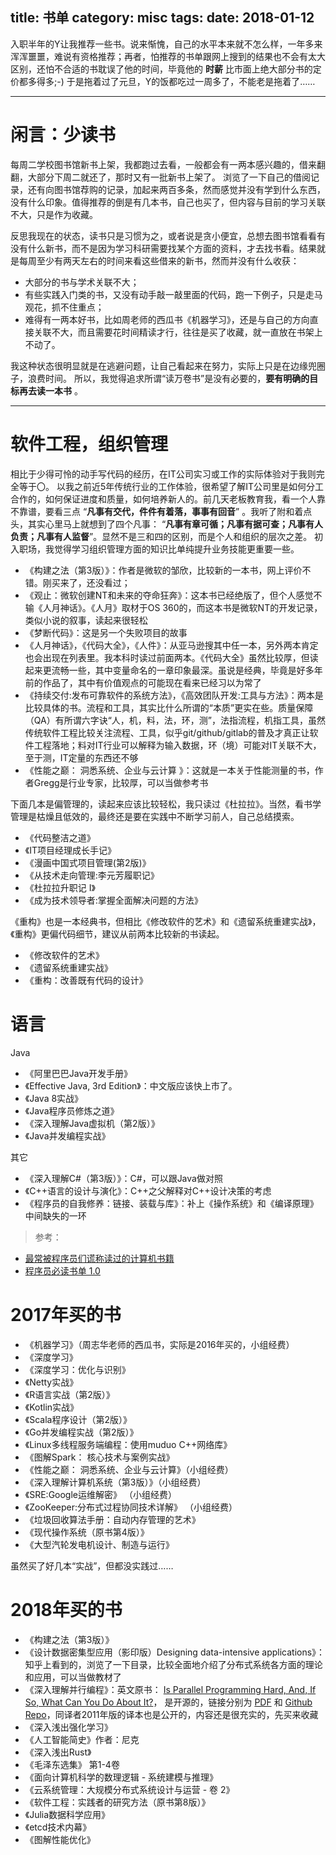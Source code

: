 title: 书单
category: misc
tags:
date: 2018-01-12
---

入职半年的Y让我推荐一些书。说来惭愧，自己的水平本来就不怎么样，一年多来浑浑噩噩，难说有资格推荐；再者，怕推荐的书单跟网上搜到的结果也不会有太大区别，还怕不合适的书耽误了他的时间，毕竟他的 **时薪** 比市面上绝大部分书的定价都多得多;-)
于是拖着过了元旦，Y的饭都吃过一周多了，不能老是拖着了……

<!--more-->

---

# 闲言：少读书
每周二学校图书馆新书上架，我都跑过去看，一般都会有一两本感兴趣的，借来翻翻，大部分下周二就还了，那时又有一批新书上架了。
浏览了一下自己的借阅记录，还有向图书馆荐购的记录，加起来两百多条，然而感觉并没有学到什么东西，没有什么印象。值得推荐的倒是有几本书，自己也买了，但内容与目前的学习关联不大，只是作为收藏。

反思我现在的状态，读书只是习惯为之，或者说是贪小便宜，总想去图书馆看看有没有什么新书，而不是因为学习科研需要找某个方面的资料，才去找书看。结果就是每周至少有两天左右的时间来看这些借来的新书，然而并没有什么收获：
+ 大部分的书与学术关联不大；
+ 有些实践入门类的书，又没有动手敲一敲里面的代码，跑一下例子，只是走马观花，抓不住重点；
+ 难得有一两本好书，比如周老师的西瓜书《机器学习》，还是与自己的方向直接关联不大，而且需要花时间精读才行，往往是买了收藏，就一直放在书架上不动了。

我这种状态很明显就是在逃避问题，让自己看起来在努力，实际上只是在边缘兜圈子，浪费时间。
所以，我觉得追求所谓“读万卷书”是没有必要的，**要有明确的目标再去读一本书** 。

-----

# 软件工程，组织管理
相比于少得可怜的动手写代码的经历，在IT公司实习或工作的实际体验对于我则完全等于〇。
以我之前近5年传统行业的工作体验，很希望了解IT公司里是如何分工合作的，如何保证进度和质量，如何培养新人的。前几天老板教育我，看一个人靠不靠谱，要看三点 “**凡事有交代，件件有着落，事事有回音**” 。我听了附和着点头，其实心里马上就想到了四个凡事： “**凡事有章可循；凡事有据可查；凡事有人负责；凡事有人监督**”。显然不是三和四的区别，而是个人和组织的层次之差。
初入职场，我觉得学习组织管理方面的知识比单纯提升业务技能更重要一些。

+ 《构建之法（第3版）》：作者是微软的邹欣，比较新的一本书，网上评价不错。刚买来了，还没看过；
+ 《观止：微软创建NT和未来的夺命狂奔》：这本书已经绝版了，但个人感觉不输《人月神话》。《人月》取材于OS 360的，而这本书是微软NT的开发记录，类似小说的叙事，读起来很轻松
+ 《梦断代码》：这是另一个失败项目的故事
+ 《人月神话》，《代码大全》，《人件》：从亚马逊搜其中任一本，另外两本肯定也会出现在列表里。我本科时读过前面两本。《代码大全》虽然比较厚，但读起来更流畅一些，其中变量命名的一章印象最深。虽说是经典，毕竟是好多年前的作品了，其中有价值观点的可能现在看来已经习以为常了
+ 《持续交付:发布可靠软件的系统方法》，《高效团队开发:工具与方法》：两本是比较具体的书。流程和工具，其实比什么所谓的“本质”更实在些。质量保障（QA）有所谓六字诀“人，机，料，法，环，测”，法指流程，机指工具，虽然传统软件工程比较关注流程、工具，似乎git/github/gitlab的普及才真正让软件工程落地；料对IT行业可以解释为输入数据，环（境）可能对IT关联不大，至于测，IT定量的东西还不够
+ 《性能之巅： 洞悉系统、企业与云计算 》：这就是一本关于性能测量的书，作者Gregg是行业专家，比较厚，可以当做参考书


下面几本是偏管理的，读起来应该比较轻松，我只读过《杜拉拉》。当然，看书学管理是枯燥且低效的，最终还是要在实践中不断学习前人，自己总结摸索。
+ 《代码整洁之道》
+ 《IT项目经理成长手记》
+ 《漫画中国式项目管理(第2版)》
+ 《从技术走向管理:李元芳履职记》
+ 《杜拉拉升职记 I》
+ 《成为技术领导者:掌握全面解决问题的方法》


《重构》也是一本经典书，但相比《修改软件的艺术》和《遗留系统重建实战》，《重构》更偏代码细节，建议从前两本比较新的书读起。
+ 《修改软件的艺术》
+ 《遗留系统重建实战》
+ 《重构：改善既有代码的设计》


# 语言
Java
+ 《阿里巴巴Java开发手册》
+ 《Effective Java, 3rd Edition》：中文版应该快上市了。
+ 《Java 8实战》
+ 《Java程序员修炼之道》
+ 《深入理解Java虚拟机（第2版）》
+ 《Java并发编程实战》

其它
+ 《深入理解C#（第3版）》：C#，可以跟Java做对照
+ 《C++语言的设计与演化》：C++之父解释对C++设计决策的考虑
+ 《程序员的自我修养：链接、装载与库》：补上《操作系统》和《编译原理》中间缺失的一环

> 参考：
+ [最常被程序员们谎称读过的计算机书籍](http://www.vaikan.com/books-programmers-dont-really-read/)
+ [程序员必读书单 1.0](http://lucida.me/blog/developer-reading-list/)

# 2017年买的书

+ 《机器学习》（周志华老师的西瓜书，实际是2016年买的，小组经费）
+ 《深度学习》
+ 《深度学习：优化与识别》
+ 《Netty实战》
+ 《R语言实战（第2版）》
+ 《Kotlin实战》
+ 《Scala程序设计（第2版）》
+ 《Go并发编程实战（第2版）》
+ 《Linux多线程服务端编程：使用muduo C++网络库》
+ 《图解Spark： 核心技术与案例实战》
+ 《性能之巅： 洞悉系统、企业与云计算》（小组经费）	
+ 《深入理解计算机系统（第3版）》（小组经费）
+ 《SRE:Google运维解密》 （小组经费）
+ 《ZooKeeper:分布式过程协同技术详解》 （小组经费）
+ 《垃圾回收算法手册：自动内存管理的艺术》
+ 《现代操作系统（原书第4版）》
+ 《大型汽轮发电机设计、制造与运行》

虽然买了好几本“实战”，但都没实践过……


# 2018年买的书
+ 《构建之法（第3版）》
+ 《设计数据密集型应用（影印版）Designing data-intensive applications》：知乎上看到的，浏览了一下目录，比较全面地介绍了分布式系统各方面的理论和应用，可以当做教材了
+ 《深入理解并行编程》：英文原书： [Is Parallel Programming Hard, And, If So, What Can You Do About It?]((https://www.kernel.org/pub/linux/kernel/people/paulmck/perfbook/perfbook.html))， 是开源的，链接分别为 [PDF](http://kernel.org/pub/linux/kernel/people/paulmck/perfbook/perfbook-1c.2017.11.22a.pdf) 和 [Github Repo](https://github.com/pranith/perfbook)，同译者2011年版的译本也是公开的，内容还是很充实的，先买来收藏
+ 《深入浅出强化学习》
+ 《人工智能简史》作者：尼克
+ 《深入浅出Rust》
+ 《毛泽东选集》 第1-4卷
+ 《面向计算机科学的数理逻辑 - 系统建模与推理》
+ 《云系统管理：大规模分布式系统设计与运营 - 卷 2》
+ 《软件工程：实践者的研究方法（原书第8版）》
+ 《Julia数据科学应用》
+ 《etcd技术内幕》
+ 《图解性能优化》
